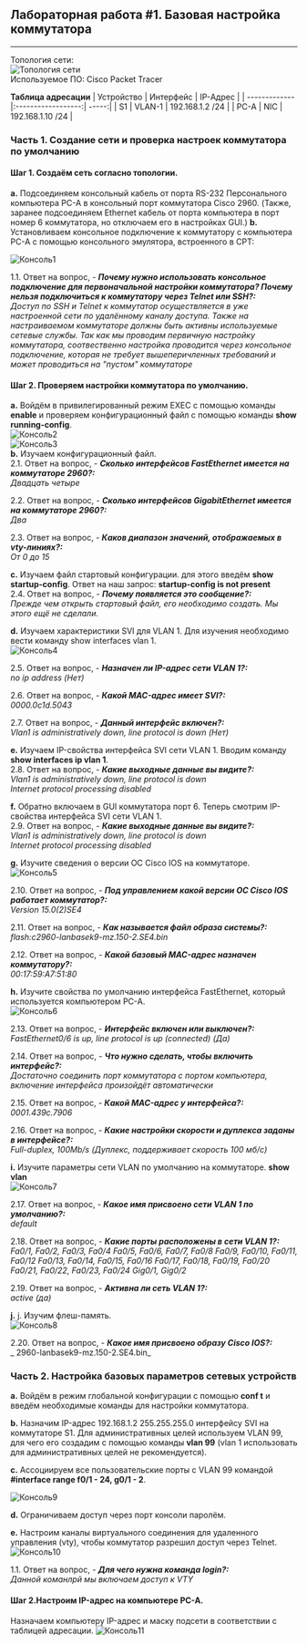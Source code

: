 ## Лабораторная работа #1. Базовая настройка коммутатора
------

Топология сети:  
![Топология сети](https://github.com/Okatsladz/otus-NE-homework/blob/main/Labs/lab1/Images/Topology.png)  
Используемое ПО: Cisco Packet Tracer 

**Таблица адресации**
| Устройство       | Интерфейс                | IP-Адрес |
| ------------- |:------------------:| -----:|
| S1     | VLAN-1    | 192.168.1.2 /24 |
| PC-A     | NIC |   192.168.1.10 /24 |


### Часть 1. Создание сети и проверка настроек коммутатора по умолчанию  

#### Шаг 1. Создаём сеть согласно топологии.  
**a.**	Подсоединяем консольный кабель от порта RS-232 Персонального компьютера PC-A в консольный порт коммутатора Cisco 2960. (Также, заранее подсоединяем Ethernet кабель от порта компьютера в порт номер 6 коммутатора, но отключаем его в настройках GUI.)
**b.**  Установливаем консольное подключение к коммутатору с компьютера PC-A с помощью консольного эмулятора, встроенного в CPT:
  
![Консоль1](https://github.com/Okatsladz/otus-NE-homework/blob/main/Labs/lab1/Images/Console-1.jpg)  

1.1. Ответ на вопрос, - **_Почему нужно использовать консольное подключение для первоначальной настройки коммутатора? Почему нельзя подключиться к коммутатору через Telnet или SSH?:_**   
_Доступ по SSH и Telnet к коммутатор осуществляется в уже настроенной сети по удалённому каналу доступа. Также на настраиваемом коммутаторе должны быть активны используемые сетевые службы. Так как мы проводим первичную настройку коммутатора, соотвественно настройка проводится через консольное подключение, которая не требует вышеперичленных требований и может проводиться на "пустом" коммутаторе_  
  
#### Шаг 2. Проверяем настройки коммутатора по умолчанию.  
**a.**	Войдём в привилегированный режим EXEC с помощью команды **enable** и проверяем конфигурационный файл с помощью команды **show running-config**.  
![Консоль2](https://github.com/Okatsladz/otus-NE-homework/blob/main/Labs/lab1/Images/Console-2.png)    
![Консоль3](https://github.com/Okatsladz/otus-NE-homework/blob/main/Labs/lab1/Images/Console-3.png)  
**b.**	Изучаем конфигурационный файл.  
2.1. Ответ на вопрос, - **_Сколько интерфейсов FastEthernet имеется на коммутаторе 2960?:_**  
_Двадцать четыре_  

2.2. Ответ на вопрос, - **_Сколько интерфейсов GigabitEthernet  имеется на коммутаторе 2960?:_**  
_Два_  

2.3. Ответ на вопрос, - **_Каков диапазон значений, отображаемых в vty-линиях?:_**  
_От 0 до 15_  

**c.**	Изучаем файл стартовый конфигурации. для этого введём **show startup-config**. Ответ на наш запрос: **startup-config is not present**  
2.4. Ответ на вопрос, - **_Почему появляется это сообщение?:_**  
_Прежде чем открыть стартовый файл, его необходимо создать. Мы этого ещё не сделали._  

**d.**	Изучаем характеристики SVI для VLAN 1. Для изучения необходимо вести команду show interfaces vlan 1.  
![Консоль4](https://github.com/Okatsladz/otus-NE-homework/blob/main/Labs/lab1/Images/console-4.jpg)  

2.5. Ответ на вопрос, - **_Назначен ли IP-адрес сети VLAN 1?:_**  
_no ip address (Нет)_  

2.6. Ответ на вопрос, - **_Какой MAC-адрес имеет SVI?:_**  
_0000.0c1d.5043_  

2.7. Ответ на вопрос, - **_Данный интерфейс включен?:_**  
_Vlan1 is administratively down, line protocol is down (Нет)_  

**e.**	Изучаем IP-свойства интерфейса SVI сети VLAN 1. Вводим команду **show interfaces ip vlan 1**.  
2.8. Ответ на вопрос, - **_Какие выходные данные вы видите?:_**  
_Vlan1 is administratively down, line protocol is down  
  Internet protocol processing disabled_    
  
**f.**	Обратно включаем в GUI коммутатора порт 6. Теперь смотрим IP-свойства интерфейса SVI сети VLAN 1.  
2.9. Ответ на вопрос, - **_Какие выходные данные вы видите?:_**  
_Vlan1 is administratively down, line protocol is down  
  Internet protocol processing disabled_    

**g.** Изучите сведения о версии ОС Cisco IOS на коммутаторе.  
![Консоль5](https://github.com/Okatsladz/otus-NE-homework/blob/main/Labs/lab1/Images/Сonsole-5.png)  

2.10. Ответ на вопрос, - **_Под управлением какой версии ОС Cisco IOS работает коммутатор?:_**  
_Version 15.0(2)SE4_  

2.11. Ответ на вопрос, - **_Как называется файл образа системы?:_**  
_flash:c2960-lanbasek9-mz.150-2.SE4.bin_    

2.12. Ответ на вопрос, - **_Какой базовый MAC-адрес назначен коммутатору?:_**  
_00:17:59:A7:51:80_    

**h.** Изучите свойства по умолчанию интерфейса FastEthernet, который используется компьютером PC-A.  
![Консоль6](https://github.com/Okatsladz/otus-NE-homework/blob/main/Labs/lab1/Images/Console-6.png)  

2.13. Ответ на вопрос, - **_Интерфейс включен или выключен?:_**  
_FastEthernet0/6 is up, line protocol is up (connected) (Да)_  

2.14. Ответ на вопрос, - **_Что нужно сделать, чтобы включить интерфейс?:_**  
_Достаточно соединить порт коммутатора с портом компьютера, включение интерфейса произойдёт автоматически_    

2.15. Ответ на вопрос, - **_Какой MAC-адрес у интерфейса?:_**  
_0001.439c.7906_    

2.16. Ответ на вопрос, - **_Какие настройки скорости и дуплекса заданы в интерфейсе?:_**   
_Full-duplex, 100Mb/s (Дуплекс, поддерживает скорость 100 мб/с)_  

**i.** Изучите параметры сети VLAN по умолчанию на коммутаторе. **show vlan**  
![Консоль7](https://github.com/Okatsladz/otus-NE-homework/blob/main/Labs/lab1/Images/Console-7.png)  

2.17. Ответ на вопрос, - **_Какое имя присвоено сети VLAN 1 по умолчанию?:_**   
_default_  

2.18. Ответ на вопрос, - **_Какие порты расположены в сети VLAN 1?:_**   
_Fa0/1, Fa0/2, Fa0/3, Fa0/4 Fa0/5, Fa0/6, Fa0/7, Fa0/8 Fa0/9, Fa0/10, Fa0/11, Fa0/12 Fa0/13, Fa0/14, Fa0/15, Fa0/16 Fa0/17, Fa0/18, Fa0/19, Fa0/20 Fa0/21, Fa0/22, Fa0/23, Fa0/24 Gig0/1, Gig0/2_  

2.19. Ответ на вопрос, - **_Активна ли сеть VLAN 1?:_**   
_active (да)_  

**j.** j.	Изучим флеш-память.  
![Консоль8](https://github.com/Okatsladz/otus-NE-homework/blob/main/Labs/lab1/Images/Console-8.png)  

2.20. Ответ на вопрос, - **_Какое имя присвоено образу Cisco IOS?:_**   
_ 2960-lanbasek9-mz.150-2.SE4.bin_  


### Часть 2. Настройка базовых параметров сетевых устройств  

**a.**	Войдём в режим глобальной конфигурации с помощью **conf t** и введём необходимые команды для настройки коммутатора.  

**b.**	Назначим IP-адрес 192.168.1.2 255.255.255.0 интерфейсу SVI на коммутаторе S1. Для административных целей используем VLAN 99, для чего его создадим с помощью команды **vlan 99** (vlan 1 использовать для административных целей не рекомендуется).  

**c.**	Ассоциируем все пользовательские порты с VLAN 99 командой **#interface range f0/1 - 24, g0/1 - 2**. 

![Консоль9](https://github.com/Okatsladz/otus-NE-homework/blob/main/Labs/lab1/Images/Console-9.png)  

**d.**	Ограничиваем доступ через порт консоли паролём.  

**e.**	Настроим каналы виртуального соединения для удаленного управления (vty), чтобы коммутатор разрешил доступ через Telnet.  
![Консоль10](https://github.com/Okatsladz/otus-NE-homework/blob/main/Labs/lab1/Images/Console-10.png)  

1.1. Ответ на вопрос, - **_Для чего нужна команда login?:_**   
_Данной команлрй мы включаем доступ к VTY_  

#### Шаг 2.Настроим IP-адрес на компьютере PC-A.

Назначаем компьютеру IP-адрес и маску подсети в соответствии с таблицей адресации.
![Консоль11](https://github.com/Okatsladz/otus-NE-homework/blob/main/Labs/lab1/Images/Console-11.png)  

